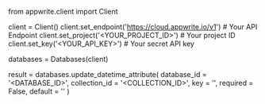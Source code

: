 from appwrite.client import Client

client = Client()
client.set_endpoint('https://cloud.appwrite.io/v1') # Your API Endpoint
client.set_project('<YOUR_PROJECT_ID>') # Your project ID
client.set_key('<YOUR_API_KEY>') # Your secret API key

databases = Databases(client)

result = databases.update_datetime_attribute(
    database_id = '<DATABASE_ID>',
    collection_id = '<COLLECTION_ID>',
    key = '',
    required = False,
    default = ''
)
